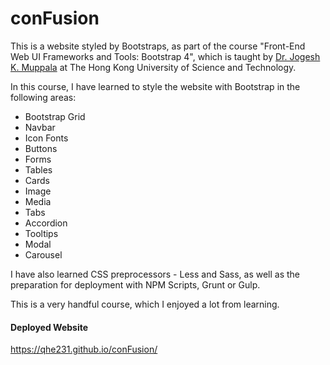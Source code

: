 # conFusion

This is a website styled by Bootstraps, as part of the course "Front-End Web UI Frameworks and Tools: Bootstrap 4", which is taught by [Dr. Jogesh K. Muppala](http://www.cse.ust.hk/~muppala/) at The Hong Kong University of Science and Technology.

In this course, I have learned to style the website with Bootstrap in the following areas:

* Bootstrap Grid
* Navbar
* Icon Fonts
* Buttons
* Forms
* Tables
* Cards
* Image
* Media
* Tabs
* Accordion
* Tooltips
* Modal
* Carousel

I have also learned CSS preprocessors - Less and Sass, as well as the preparation for deployment with NPM Scripts, Grunt or Gulp.

This is a very handful course, which I enjoyed a lot from learning.

#### Deployed Website

https://qhe231.github.io/conFusion/
